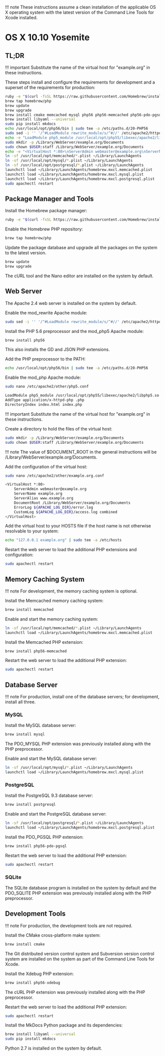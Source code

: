 !!! note
    These instructions assume a clean installation of the applicable OS X
    operating system with the latest version of the Command Line Tools for
    Xcode installed.

# OS X 10.10 Yosemite #

## TL;DR ##

!!! important
    Substitute the name of the virtual host for "example.org" in these
    instructions.

These steps install and configure the requirements for development and a
superset of the requirements for production:

```bash
ruby -e "$(curl -fsSL https://raw.githubusercontent.com/Homebrew/install/master/install)"
brew tap homebrew/php
brew update
brew upgrade
brew install cmake memcached mysql php56 php56-memcached php56-pdo-pgsql php56-xdebug postgresql
brew install libyaml --universal
sudo pip install mkdocs
echo /usr/local/opt/php56/bin | sudo tee -a /etc/paths.d/20-PHP56
sudo sed -i '' '/^#LoadModule rewrite_module/s/^#//' /etc/apache2/httpd.conf
echo -e "LoadModule php5_module /usr/local/opt/php55/libexec/apache2/libphp5.so\nAddType application/x-httpd-php .php\nDirectoryIndex index.html index.php" | sudo tee -a /etc/apache2/other/php5.conf
sudo mkdir -p /Library/WebServer/example.org/Documents
sudo chown $USER:staff /Library/WebServer/example.org/Documents
echo -e "<VirtualHost *:80>\nServerAdmin webmaster@example.org\nServerName example.org\nServerAlias www.example.org\nDocumentRoot /Library/WebServer/example.org/Documents\nErrorLog \${APACHE_LOG_DIR}/error.log\nCustomLog \${APACHE_LOG_DIR}/access.log combined\n</VirtualHost>" | sudo tee -a /etc/apache2/other/example.org.conf
ln -sf /usr/local/opt/memcached/*.plist ~/Library/LaunchAgents
ln -sf /usr/local/opt/mysql/*.plist ~/Library/LaunchAgents
ln -sf /usr/local/opt/postgresql/*.plist ~/Library/LaunchAgents
launchctl load ~/Library/LaunchAgents/homebrew.mxcl.memcached.plist
launchctl load ~/Library/LaunchAgents/homebrew.mxcl.mysql.plist
launchctl load ~/Library/LaunchAgents/homebrew.mxcl.postgresql.plist
sudo apachectl restart
```

## Package Manager and Tools ##

Install the Homebrew package manager:

```bash
ruby -e "$(curl -fsSL https://raw.githubusercontent.com/Homebrew/install/master/install)"
```

Enable the Homebrew PHP repository:

```bash
brew tap homebrew/php
```

Update the package database and upgrade all the packages on the system to the
latest version.

```bash
brew update
brew upgrade
```

The cURL tool and the Nano editor are installed on the system by default.

## Web Server ##

The Apache 2.4 web server is installed on the system by default.

Enable the mod_rewrite Apache module:

```bash
sudo sed -i '' '/^#LoadModule rewrite_module/s/^#//' /etc/apache2/httpd.conf
```

Install the PHP 5.6 preprocessor and the mod_php5 Apache module:

```bash
brew install php56
```

This also installs the GD and JSON PHP extensions.

Add the PHP preprocessor to the PATH:

```bash
echo /usr/local/opt/php56/bin | sudo tee -a /etc/paths.d/20-PHP56
```

Enable the mod_php Apache module:

```bash
sudo nano /etc/apache2/other/php5.conf

LoadModule php5_module /usr/local/opt/php55/libexec/apache2/libphp5.so
AddType application/x-httpd-php .php
DirectoryIndex index.html index.php
```

!!! important
    Substitute the name of the virtual host for "example.org" in these
    instructions.

Create a directory to hold the files of the virtual host:

```bash
sudo mkdir -p /Library/WebServer/example.org/Documents
sudo chown $USER:staff /Library/WebServer/example.org/Documents
```

!!! note
    The value of $DOCUMENT_ROOT in the general instructions will be
    /Library/WebServer/example.org/Documents.

Add the configuration of the virtual host:

```bash
sudo nano /etc/apache2/other/example.org.conf

<VirtualHost *:80>
    ServerAdmin webmaster@example.org
    ServerName example.org
    ServerAlias www.example.org
    DocumentRoot /Library/WebServer/example.org/Documents
    ErrorLog ${APACHE_LOG_DIR}/error.log
    CustomLog ${APACHE_LOG_DIR}/access.log combined
</VirtualHost>
```

Add the virtual host to your HOSTS file if the host name is not otherwise
resolvable to your system:

```bash
echo "127.0.0.1 example.org" | sudo tee -a /etc/hosts
```

Restart the web server to load the additional PHP extensions and configuration:

```bash
sudo apachectl restart
```

## Memory Caching System ##

!!! note
    For development, the memory caching system is optional.

Install the Memcached memory caching system:

```bash
brew install memcached
```

Enable and start the memory caching system:

```bash
ln -sf /usr/local/opt/memcached/*.plist ~/Library/LaunchAgents
launchctl load ~/Library/LaunchAgents/homebrew.mxcl.memcached.plist
```

Install the Memcached PHP extension:

```bash
brew install php56-memcached
```

Restart the web server to load the additional PHP extension:

```bash
sudo apachectl restart
```

## Database Server ##

!!! note
    For production, install one of the database servers; for development,
    install all three.

### MySQL ###

Install the MySQL database server:

```bash
brew install mysql
```

The PDO_MYSQL PHP extension was previously installed along with the PHP
preprocessor.

Enable and start the MySQL database server:

```bash
ln -sf /usr/local/opt/mysql/*.plist ~/Library/LaunchAgents
launchctl load ~/Library/LaunchAgents/homebrew.mxcl.mysql.plist
```

### PostgreSQL ###

Install the PostgreSQL 9.3 database server:

```bash
brew install postgresql
```

Enable and start the PostgreSQL database server:

```bash
ln -sf /usr/local/opt/postgresql/*.plist ~/Library/LaunchAgents
launchctl load ~/Library/LaunchAgents/homebrew.mxcl.postgresql.plist
```

Install the PDO_PGSQL PHP extension:

```bash
brew install php56-pdo-pgsql
```

Restart the web server to load the additional PHP extension:

```bash
sudo apachectl restart
```

### SQLite ###

The SQLite database program is installed on the system by default and the
PDO_SQLITE PHP extension was previously installed along with the PHP
preprocessor.

## Development Tools ##

!!! note
    For production, the development tools are not required.

Install the CMake cross-platform make system:

```bash
brew install cmake
```

The Git distributed version control system and Subversion version control
system are installed on the system as part of the Command Line Tools for Xcode.

Install the Xdebug PHP extension:

```bash
brew install php56-xdebug
```

The cURL PHP extension was previously installed along with the PHP
preprocessor.

Restart the web server to load the additional PHP extension:

```bash
sudo apachectl restart
```

Install the MkDocs Python package and its dependencies:

```bash
brew install libyaml --universal
sudo pip install mkdocs
```

Python 2.7 is installed on the system by default.
